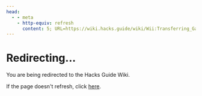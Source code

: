 ```yaml
---
head:
  - - meta
    - http-equiv: refresh
      content: 5; URL=https://wiki.hacks.guide/wiki/Wii:Transferring_Game_Saves
---
```


# Redirecting...

You are being redirected to the Hacks Guide Wiki.

If the page doesn't refresh, click [here](https://wiki.hacks.guide/wiki/Wii:Transferring_Game_Saves).
